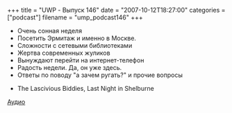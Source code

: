 +++
title = "UWP - Выпуск 146"
date = "2007-10-12T18:27:00"
categories = ["podcast"]
filename = "ump_podcast146"
+++


- Очень сонная неделя
- Посетить Эрмитаж и именно в Москве.
- Сложности с сетевыми библиотеками
- Жертва современных жуликов
- Вынуждают перейти на интернет-телефон
- Радость недели. Да, он уже здесь.
- Ответы по поводу "а зачем ругать?" и прочие вопросы


* The Lascivious Biddies, Last Night in Shelburne

[Аудио](https://podcast.umputun.com/media/ump_podcast146.mp3)
<audio src="https://podcast.umputun.com/media/ump_podcast146.mp3" preload="none">